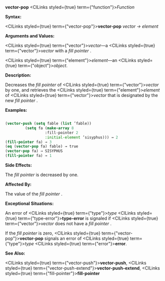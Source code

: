 **vector-pop** <ClLinks styled={true} term={"function"}><i>Function</i></ClLinks> 



**Syntax:** 



<ClLinks styled={true} term={"vector-pop"}><b>vector-pop</b></ClLinks> *vector → element* 



**Arguments and Values:** 



<ClLinks styled={true} term={"vector"}><i>vector</i></ClLinks>—a <ClLinks styled={true} term={"vector"}><i>vector</i></ClLinks> with a *fill pointer* . 



<ClLinks styled={true} term={"element"}><i>element</i></ClLinks>—an <ClLinks styled={true} term={"object"}><i>object</i></ClLinks>. 



**Description:** 



Decreases the *fill pointer* of <ClLinks styled={true} term={"vector"}><i>vector</i></ClLinks> by one, and retrieves the <ClLinks styled={true} term={"element"}><i>element</i></ClLinks> of <ClLinks styled={true} term={"vector"}><i>vector</i></ClLinks> that is designated by the new *fill pointer* . 



**Examples:**
```lisp

(vector-push (setq fable (list ’fable)) 
	     (setq fa (make-array 8 
				  :fill-pointer 2 
				  :initial-element ’sisyphus))) → 2 
(fill-pointer fa) → 3 
(eq (vector-pop fa) fable) → true 
(vector-pop fa) → SISYPHUS 
(fill-pointer fa) → 1 

```
**Side Effects:** 



The *fill pointer* is decreased by one. 



**Affected By:** 



The value of the *fill pointer* . 







 



 



**Exceptional Situations:** 



An error of <ClLinks styled={true} term={"type"}><i>type</i></ClLinks> <ClLinks styled={true} term={"type-error"}><b>type-error</b></ClLinks> is signaled if <ClLinks styled={true} term={"vector"}><i>vector</i></ClLinks> does not have a *fill pointer* . 



If the *fill pointer* is zero, <ClLinks styled={true} term={"vector-pop"}><b>vector-pop</b></ClLinks> signals an error of <ClLinks styled={true} term={"type"}><i>type</i></ClLinks> <ClLinks styled={true} term={"error"}><b>error</b></ClLinks>. 



**See Also:** 



<ClLinks styled={true} term={"vector-push"}><b>vector-push</b></ClLinks>, <ClLinks styled={true} term={"vector-push-extend"}><b>vector-push-extend</b></ClLinks>, <ClLinks styled={true} term={"fill-pointer"}><b>fill-pointer</b></ClLinks> 



